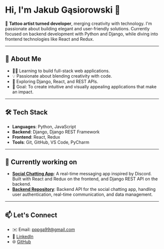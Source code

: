 # Hi, I'm Jakub Gąsiorowski 👋  

🎨 **Tattoo artist turned developer**, merging creativity with technology. I'm passionate about building elegant and user-friendly solutions. Currently focused on backend development with Python and Django, while diving into frontend technologies like React and Redux.

---

## 🚀 About Me  
- 👩‍💻 Learning to build full-stack web applications.  
- 💡 Passionate about blending creativity with code.  
- 🌱 Exploring Django, React, and REST APIs.  
- 🎯 Goal: To create intuitive and visually appealing applications that make an impact.

---

## 🛠️ Tech Stack  
- **Languages**: Python, JavaScript  
- **Backend**: Django, Django REST Framework  
- **Frontend**: React, Redux  
- **Tools**: Git, GitHub, VS Code, PyCharm  

---

## 🌟 Currently working on  
- **[Social Chatting App](https://github.com/no-ppp/social-chatting-app)**: A real-time messaging app inspired by Discord. Built with React and Redux on the frontend, and Django REST API on the backend.  
- **[Backend Repository](https://github.com/no-ppp/discord-clone-backend)**: Backend API for the social chatting app, handling user authentication, real-time communication, and data management.

---

## 📫 Let's Connect  
- ✉️ Email: pppga99@gmail.com  
- 💼 [LinkedIn](https://www.linkedin.com/in/jakub-g%C4%85siorowski-554908348/)  
- 🌐 [GitHub](https://github.com/no-ppp)
